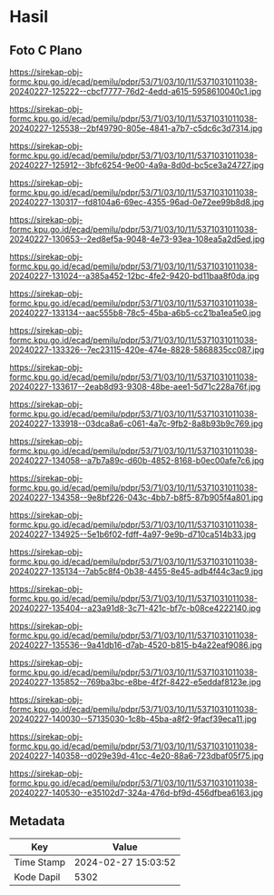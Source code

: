 # Hasil

## Foto C Plano

https://sirekap-obj-formc.kpu.go.id/ecad/pemilu/pdpr/53/71/03/10/11/5371031011038-20240227-125222--cbcf7777-76d2-4edd-a615-5958610040c1.jpg

https://sirekap-obj-formc.kpu.go.id/ecad/pemilu/pdpr/53/71/03/10/11/5371031011038-20240227-125538--2bf49790-805e-4841-a7b7-c5dc6c3d7314.jpg

https://sirekap-obj-formc.kpu.go.id/ecad/pemilu/pdpr/53/71/03/10/11/5371031011038-20240227-125912--3bfc6254-9e00-4a9a-8d0d-bc5ce3a24727.jpg

https://sirekap-obj-formc.kpu.go.id/ecad/pemilu/pdpr/53/71/03/10/11/5371031011038-20240227-130317--fd8104a6-69ec-4355-96ad-0e72ee99b8d8.jpg

https://sirekap-obj-formc.kpu.go.id/ecad/pemilu/pdpr/53/71/03/10/11/5371031011038-20240227-130653--2ed8ef5a-9048-4e73-93ea-108ea5a2d5ed.jpg

https://sirekap-obj-formc.kpu.go.id/ecad/pemilu/pdpr/53/71/03/10/11/5371031011038-20240227-131024--a385a452-12bc-4fe2-9420-bd11baa8f0da.jpg

https://sirekap-obj-formc.kpu.go.id/ecad/pemilu/pdpr/53/71/03/10/11/5371031011038-20240227-133134--aac555b8-78c5-45ba-a6b5-cc21ba1ea5e0.jpg

https://sirekap-obj-formc.kpu.go.id/ecad/pemilu/pdpr/53/71/03/10/11/5371031011038-20240227-133326--7ec23115-420e-474e-8828-5868835cc087.jpg

https://sirekap-obj-formc.kpu.go.id/ecad/pemilu/pdpr/53/71/03/10/11/5371031011038-20240227-133617--2eab8d93-9308-48be-aee1-5d71c228a76f.jpg

https://sirekap-obj-formc.kpu.go.id/ecad/pemilu/pdpr/53/71/03/10/11/5371031011038-20240227-133918--03dca8a6-c061-4a7c-9fb2-8a8b93b9c769.jpg

https://sirekap-obj-formc.kpu.go.id/ecad/pemilu/pdpr/53/71/03/10/11/5371031011038-20240227-134058--a7b7a89c-d60b-4852-8168-b0ec00afe7c6.jpg

https://sirekap-obj-formc.kpu.go.id/ecad/pemilu/pdpr/53/71/03/10/11/5371031011038-20240227-134358--9e8bf226-043c-4bb7-b8f5-87b905f4a801.jpg

https://sirekap-obj-formc.kpu.go.id/ecad/pemilu/pdpr/53/71/03/10/11/5371031011038-20240227-134925--5e1b6f02-fdff-4a97-9e9b-d710ca514b33.jpg

https://sirekap-obj-formc.kpu.go.id/ecad/pemilu/pdpr/53/71/03/10/11/5371031011038-20240227-135134--7ab5c8f4-0b38-4455-8e45-adb4f44c3ac9.jpg

https://sirekap-obj-formc.kpu.go.id/ecad/pemilu/pdpr/53/71/03/10/11/5371031011038-20240227-135404--a23a91d8-3c71-421c-bf7c-b08ce4222140.jpg

https://sirekap-obj-formc.kpu.go.id/ecad/pemilu/pdpr/53/71/03/10/11/5371031011038-20240227-135536--9a41db16-d7ab-4520-b815-b4a22eaf9086.jpg

https://sirekap-obj-formc.kpu.go.id/ecad/pemilu/pdpr/53/71/03/10/11/5371031011038-20240227-135852--769ba3bc-e8be-4f2f-8422-e5eddaf8123e.jpg

https://sirekap-obj-formc.kpu.go.id/ecad/pemilu/pdpr/53/71/03/10/11/5371031011038-20240227-140030--57135030-1c8b-45ba-a8f2-9facf39eca11.jpg

https://sirekap-obj-formc.kpu.go.id/ecad/pemilu/pdpr/53/71/03/10/11/5371031011038-20240227-140358--d029e39d-41cc-4e20-88a6-723dbaf05f75.jpg

https://sirekap-obj-formc.kpu.go.id/ecad/pemilu/pdpr/53/71/03/10/11/5371031011038-20240227-140530--e35102d7-324a-476d-bf9d-456dfbea6163.jpg


## Metadata

| Key        | Value               |
| ---------- | ------------------- |
| Time Stamp | 2024-02-27 15:03:52 |
| Kode Dapil | 5302                |



